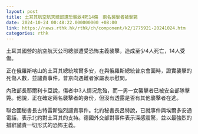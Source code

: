 ```yaml
---
layout: post
title: 土耳其航空航天總部遭恐襲致4死14傷　兩名襲擊者被擊斃
date: 2024-10-24 00:48:22.000000000 +08:00
link: https://news.rthk.hk/rthk/ch/component/k2/1775921-20241024.htm
categories: rthk
---
```


土耳其國營的航空航天公司總部遭受恐怖主義襲擊，造成至少4人死亡，14人受傷。

正在俄羅斯喀山的土耳其總統埃爾多安，在與俄羅斯總統普京會面時，證實襲擊的死傷人數，並譴責事件。普京向遇難者家屬表示慰問。

內政部長耶爾利卡亞說，傷者中3人情況危殆，而一男一女襲擊者已被安全部隊擊斃。他說，正在確定兩名襲擊者的身份，但沒有透露是否有其他襲擊者在逃。

聯合國秘書長古特雷斯強烈譴責事件。北約秘書長呂特說，已就事件與埃爾多安通電話，表示北約對土耳其的支持。德國外交部對事件表示深感震驚，並以最強烈的措辭譴責一切形式的恐怖主義。
